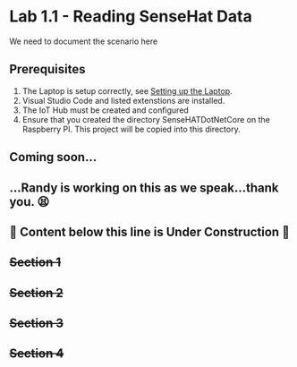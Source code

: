 # Lab 1.1 - Reading SenseHat Data
We need to document the scenario here

## Prerequisites
1. The Laptop is setup correctly, see [Setting up the Laptop](https://github.com/Azure/IoT-Pi-Day/tree/master/Setting%20up%20the%20Laptop).
3.  Visual Studio Code and listed extenstions are installed.
4.  The IoT Hub must be created and configured
5.  Ensure that you created the directory SenseHATDotNetCore on the Raspberry PI.  This project will be copied into this directory.

## Coming soon...

## ...Randy is working on this as we speak...thank you. :tired_face:

## 🚨 Content below this line is Under Construction 🚨

## ~~Section 1~~
## ~~Section 2~~
## ~~Section 3~~
## ~~Section 4~~

<!--
From the command line or powershell

1.  Change directory to \Workspace\IotProject
2.  Enter dotnet new console -o "simulated-device"
3.  CD into simulated-device
4.  Enter code . and press return

## Test Hello World

From the Visual Studio Code

1.  When prompted in VS Code to add assets, click Yes.
2.  Test the basic Hello World Application from within VS Code
    *  Press F5
    *  You should see Hello World printed in the debug console
    *  Once your are satisifed your environment works, delete program.cs

## Azure Credentials

Note:  If this is the first time logging into Azure from Visual Studio Code.

1.  Press Control Shift P
2.  Enter Azure and select Sign in to Azure Cloud

## Update code

1.  Edit the simulated-device.csproj
2.  Add the ItemGroups from the \Solution\IotProject\simulated-device\simulated-device.csproj 
3.  Create a new file called SimulatedDevice.cs
4.  Copy the contents of \Solution\IotProject\simulated-device.cs into your new file.  Save the file.
5.  Copy the data directory from \Solution\IotProject\simulated-device into your directory.
6.  Replace <Your IoT Hub Connnection String> in simulated-device.cs with your connection string from the IotHub.  This can be found by:
    *  Go to the Azure Portal
    *  Select your IotHub
    *  Select the IoT Devices menu on the left
    *  Select your device from the window
    *  Copy either connection string.
    *  EXAMPLE:  "HostName=smith-iothub.azure-devices.net;DeviceId=RaspberryPIHostName;SharedAccessKey=WAvH5fGAZHKo6U3ccUBpiHa7r1wETD+9gja/Aim6HiR=";

   
## Test the Function
1.  Press F5 from within VS Code
2.  If all went well, you should see each record in JSON format being sent up to the IoT Hub.
3.  Press Ctrl+C to stop


##  Compile the code in preparation to deploy to Raspberry PI
1.  Open a powershell prompt or command line window
2.  Change directory to \Workspace\IotProject\simulated-device
3.  Run the following commands:
    * dotnet clean .
    * dotnet restore .
    * dotnet build .
    * dotnet publish . -r linux-arm

##  Command to deploy to Raspberry PI
We need to execute two copy commands
1.  Change directory to \Workspace\IotProject\simulated-device ( if not already in ths directory)
2.  scp.exe -r .\bin\Debug\netcoreapp2.2\linux-arm\publish\* Username@IP Address:/home/Username/SimulatedDevice
3.  scp.exe -r .\data\* Username@IP Address:/home/Username/SimulatedDevice/data

## Run the code from the Raspberry PI
1.  SSH over to the PI
2.  cd SimulatedDevice
3.  chmod 755 simulated-device ( this only has to be done the first time )
4.  ./simulated-device



## Reference Sites

[Getting started with Visual Studio Code and C#][Get-Started]

[Debugging in Visual Studio Code][vs-code-debug]

[Azure-Portal]: https://portal.azure.com/ 

[Get-Started]: https://docs.microsoft.com/en-us/dotnet/core/tutorials/with-visual-studio-code

[vs-code-debug]: https://code.visualstudio.com/Docs/editor/debugging

-->